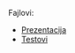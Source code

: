 Fajlovi:

* [Prezentacija](https://blaza.github.io/scmc/scmc.html)
* [Testovi](https://blaza.github.io/scmc/tests.html)
